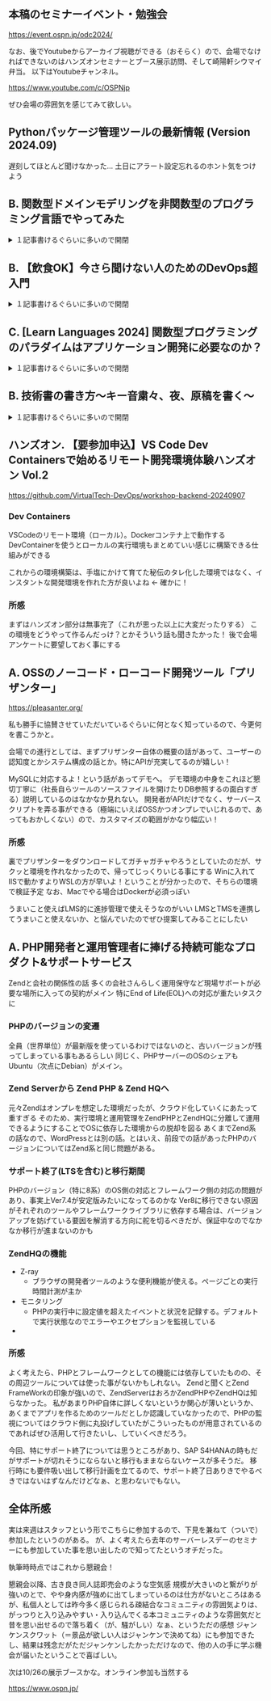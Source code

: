 ## 本稿のセミナーイベント・勉強会
https://event.ospn.jp/odc2024/

なお、後でYoutubeからアーカイブ視聴ができる（おそらく）ので、会場でなければできないのはハンズオンセミナーとブース展示訪問、そして崎陽軒シウマイ弁当。
以下はYoutubeチャンネル。

https://www.youtube.com/c/OSPNjp

ぜひ会場の雰囲気を感じてみて欲しい。

## Pythonパッケージ管理ツールの最新情報 (Version 2024.09)
遅刻してほとんど聞けなかった…
土日にアラート設定忘れるのホント気をつけよう

## B. 関数型ドメインモデリングを非関数型のプログラミング言語でやってみた
<details>
<summary>１記事書けるぐらいに多いので開閉</summary>

後述するフレームワーク

https://www.sekiban.dev/jp

https://zenn.dev/o/jtechjapan_pub

### 書籍：関数型ドメインモデリング
F#の本。DDDでソフトウェアの複雑さに立ち向かおう、という本らしい
2024年に日本語訳版が出版

:::note
ドメイン駆動設計と関数型プログラミングを組み合わせ、ソフトウェアの複雑性に対処する明確かつ簡単な設計を生み出せる
:::

すごそう

#### そもそも。関数型ドメインモデリングを導入すると何が嬉しいのか？
- 手続き的・暗黙的→宣言的・明示的
  - フレームワークの全否定か？
- データの状態（処理の結果）→データの遷移（処理の流れ）

イミュータブルなデータと関数を組み合わせた型でドメインの状態遷移を明示的に表現する（前書き）
とは、

- 型がドキュメントの代わりとなる
- 不正な状態は表現できず、コンパイルエラーになる
- データ構造からビジネスイベントやワークフローに焦点を当てる

のように変わっていく

が、現状はOOPばっかりだよね

### C#と関数型パラダイム
- データをrecord型で定義し、イミュータブルにする
  - データに振る舞いを持たせない
  - データに状態を持たせない
- 関数を静的=staticに定義する
- メソッドチェーンでパイプライン処理を書く
- Unit型を定義し、voidの代わりにメソッドの戻り値として使う
  - デリゲートを全てFunc型に統一できる
- Option型を定義し、Nullableに

### 鉄道思考プログラミング(ROP)
とは？
→エラーハンドリングの手法。プログラムの処理を鉄道のレールに見立てて、処理の流れを線路・エラーを分岐と捉える方法。
正常な処理は一本のレールを進む
分岐したら元のレールに戻さない

#### 関数の戻り値にResult型を用いて表現
エラーはthrowではなくreturnとして扱う考え方
エラー自体をドメインエラーとして扱い、ドメイン駆動設計の他の部分と同じように注意を払う

聞いてもよくわからない。
Result型<値の方, Error>が返ってくるので、エラーハンドリングがしやすい
従来のtry-catchだとエラーになった場所を特定するのが大変なので、この問題点を消している。

GitHub ActionsのようなCIで考えると、前の段階で処理が実施されているよね、っていう確認してるので、この考え方に近いな

if-else書きまくるより、正常系とエラーケースの処理でまとめちゃえばよくない？という考え方によるか
→たとえばPythonでいうところの `with open` みたいなコードだった場合にエラーキャッチをどうやるんだ？というのが気になる

#### C#でやってみた
鉄道ほど大きなものではなく、ベルトコンベア型のライブラリを作成した話
この辺りの考え方はJavaなりPythonなりで実現できそう
Lambda使えば何でもできるな

### コマンドで始まりイベントで終わるワークフローとCQRS・イベントソーシング
- 注文書を受け取った後にユーザーが注文情報を書き込む
- 確定した注文が別のイベントのトリガーとなって発火する
  - 商品発送
  - 請求

これを一つの関数にマッピングしてしまえばよくない？という考え方

- 入力はコマンドに関連するデータ
- 出力はワークフローが生成するイベント

`コマンド` ー `ビジネスワークフロー` ー `イベント`

外の機能とつなげれば良さそう
→CQRS（コマンドクエリ責務分離）をしよう！

クエリとコマンドはドメインモデリングの観点から見るとほとんどの場合違う
イベントソーシング

状態に変化があるたびにその変化を表すイベントが永続化される

#### CQRSを実現するフレームワーク「sekiban」
C#・F#用
コマンドの実行とイベントの生成を行い、これらを永続化（DB）する
自動テストやWebAPIエンドポイントの自動生成に対応する

コード解説を聞いてはいたけど、アーキテクチャ図と結びつかないので分かりにくい印象
いわゆるDOとは何が違うのだろうか？（データの状態を持たせない、という話もあったが、私が理解できてないだけの可能性も）

### ドメインモデリング所感（講師）
ビジネスアプリケーション開発には有用だが、オブジェクト指向から関数型へのパラダイムシフトは必須
特にROPに対応するものは現状F#とsekibanぐらいだろうか。まず考え方自体が受け入れられるか
オブジェクト指向から関数型へのパラダイムシフトの中間点として取り入れてもらうポジションとしては良さそう
（言語不問として、関数型っぽく書くなど）

### 所感
タイトルに釣られて。何の話か全くわかっていない状態から参加。
今までOOPにべったりだし、新卒指導でもOOPばっかり教えている私自身のパラダイムシフトが必要だなー、という印象

海外の最新情報を取り入れて実践した日本語講義のありがたみを感じる

これ学習コスト高くないか？
鉄道思考プログラミング（ROP）という新しいパラダイムを理解する必要があるし、書き方も理解する必要がある
メソッドチェーンでエラーハンドリングできるのがいいよね！っていう部分しか私が理解できなかったので、もっと本質的な課題があるかもしれない。
ただし、ROP自体は面白い考え方というか、初学者にif-elseの分岐について説明しやすいので、今後ROPに繋げるためにもぜひ採用していきたい。

</details>

## B. 【飲食OK】今さら聞けない人のためのDevOps超入門
<details>
<summary>１記事書けるぐらいに多いので開閉</summary>

かんたんDevOpsをやってます

- どんなツールを使うべきか
- 何を行うべきか
- 汎用的なDevOps環境と手順書を提供
- DevOpsに関する改善を行うためのサポート

フルマネージドでDevOpsチームに参画する「おまかせDevOps」もあるよ！

https://thinkit.co.jp/series/10843

### 開発・運用環境の課題
- 開発チームと運用チームは分離されている
  - 開発は変化を求める、攻めの姿勢
  - 運用は安定を求める、守りの姿勢
- 隣のチームの業務内容がわからない
- 良い方法が社内ノウハウとして蓄積できていない

利用者のニーズに応えられず改善・発展しないという問題があるため、変化のリスクを組織改革とツールで低減していく

これをDevOpsで解決していく

- 開発と運用の境目を曖昧にする（密に連携する）
  - 新しい機能をリリースし、受け入れる体制を作ることで変化を受け入れる
- 導入時のオーバーヘッドをなくす
  - 日次・週次定例以外のコミュニケーションの場が必要
  - ユーザのニーズに迅速に応える
    - 特にリリース期間は気にされがち
- システムの価値が高まりビジネスに繋がる

### DevOpsのビジネス的なメリット
- 開発状況の可視化
  - 進捗：チケット駆動
  - 品質：テスト駆動
- 開発手法の標準化
  - 自己流での開発からの脱却
  - 生産性の向上

非技術的な観点からの納得感

### モデル環境
- VSCode
- GitHubへPR・マージをトリガーにテスト
  - GitOps
- JenkinsやCircleCIでビルド(CI/CD)
  - GitHub Actionsも便利
  - 凝ったことをやるならCircleCI
  - IaCにもこだわりたい
    - 本番環境に乗せたら（特にバージョンアップも含むと）遅くなったケース＝データ件数とかもあるし〜
- Slackに通知
- AWSにデプロイ

主に自動化（テスト・インフラ=IaCによる構築）が目的で、CI/CDによる効率化
開発管理ツールとしての運用を想定したい

### 自動化
- 手動では困難なテストを容易にする
- リソースの有効活用
  - 夜間
  - 人的

とはいえ、初期コストは高いし、テストコードも万能ではない
テスト手法もいろいろあり、

- 静的テスト（コード解析）
- 単体テスト・ユニットテスト
- 統合・結合テスト、E2E

テストの自動化（標準化）によるメリットとして、属人性やフットワークが軽くなる

DevSecOpsにも直結していく

### SBOM
- ソフトウェア部品表
- システムを構成するソフトウェアの管理
  - SPDXーISO/IEC 5962:2021
- 脆弱性情報と連携した管理ツールが必要
  - SaaS(yamory)があるよ

### DevOps実践のために
- 手段と目的を履き違えない
- DevOps導入により従来とは違う文化を取り入れるため、抵抗感も出てくる
  - トップダウンでのスピード感のある対応が必要

### 所感
金曜日にリリースするな→バグったら土日がなくなる。つらいね

勉強会に参加しているような人が話す内容と、社内政治や経営がメインの層だと考え方（文化）が違うな、と感じる
人の問題と予算の問題が大きいか

</details>

## C. [Learn Languages 2024] 関数型プログラミングのパラダイムはアプリケーション開発に必要なのか？
<details>
<summary>１記事書けるぐらいに多いので開閉</summary>

### 関数型プログラミングの設計テクニック
関数型ドメインモデリングの本の話

- ドメイン知識のメンタルモデルを共有
  - ドメインモデルには特定技術を持ち込まない
  - ドメインモデルとコードのモデルは一致させる

データはANDとかORで表現する
例：Contact型の構造を意味のある単位でまとめていく

- 不正な状態は表現できないようにする
  - 正しい状態・不正な状態はビジネスルールで決定
  - メールアドレスを入力するか、ID名を入力するか。それ以外は全部不正

- メールアドレスの検証状態をステートマシンとして扱う
- 状態ごとに型を宣言

（早すぎてもうついていけない）

依存関係を後工程の関数で受け取れるように設計すると、依存関係にある関数に強い結合関係が生まれないか？
なんで関数に分けたんだっけ？が分かりにくい…

注釈
ROPを考えると、処理の分岐が発生するタイミング＝if文を書く場所でいったんreturnを返すような制御だろうか

### 関数型スタイルを取り入れたアプリケーション開発の例
自社SaaSを作った話。書籍通りにやってない←読んでないけど、前の講義で何となく疑問があったので違和感がない…
C#ではなく、TypeScriptでやった話

ドメインオブジェクトは型インターフェースで定義する
失敗の分岐はResultで表現する
オブジェクトの変更は「関数適用による状態遷移」として実装する
受け取ったデータ型に対してパラメータを追加して、元のデータ自体を返す

(Contents) => {Contents.result = true}

I/O→純粋関数(Modelを引数にとる)→I/Oという構成（オニオンアーキテクチャとも）

#### やりたいこと
- 型を有効に活用したい
  - 静的検査に寄せたい
  - ドメイン層において「不必要な状態存在」を減らすと堅牢になる
- エラーハンドリングを型で扱い制御できる

### トークセッション
（話が早くて、分かっている人の会話のようでした）
まとめるのが難しいため、省略

TypeScriptだとResult型の制御が大変

### 所感
ストーリーが全くわからないので入ってこない
話も早いし、困った。ついさっきの講座でこの辺りの話を聞いていなければ本当に何もわからなかった

話を聞いていて気付いたが、全ての関数＝ビジネスロジックという考え方なので、前段の処理に依存していて問題はないのか

</details>

## B. 技術書の書き方～キー音粛々、夜、原稿を書く～
<details>
<summary>１記事書けるぐらいに多いので開閉</summary>

SNSに流して！という要望があったので頑張ります
事前に資料の取り扱いやConfidential的な事を伝えてくれると安心感があって良い！

### 執筆とは？
:::note warn
クリエイティブではない一方で、クリエイティブな活動である
:::

- 構成: Construct
  - 本の構成を考える。目次とか。
  - レベル感は人により。章（チャプター）立て、節（セクション）と項（小見出し）
  - スタート（Docker何もわからん）とゴール（K8sもざっくり分かる）
- 書く
  - ノートの使い方
  - wordの使い方
- 校正: Proofreading
  - 本を整える作業

#### 各章から各節を考える
構造を考える
↑

- 樹形図
  - なんちゃってタイムライン風
- カード
  - メモを書いてマスキングテープや付箋にする
  - 後で並び替えやすいように切った貼ったできるようにしている
- ノート
- word

↓
書く内容

のようにツールを使い分けている

:::note
- 構成を考える時間と執筆をする時間を分けるのがスピードアップのコツ
- （本の読者）ペルソナを作っておく。技術書は「知らない事を勉強する時のツール」として使用されるため
:::

### 書く技術
- Wordならでは、文字の装飾をしよう
  - markdownでも書けるけど、装飾は弱い
- 音声入力が一番早い。文字変換が要らない。フリック入力もだるい
  - 長文で話すことと、句読点をつけさせることが重要
  - 固有名詞はなかなか変換してくれないので、後から一括置換する
- 書きたいところから書く
  - 第一章は一番最後に書く。網羅性が必要だから
  - インストールが一番書きやすい、考察の余地がない
- モチベーションコントロール
  - 端から作るとゴールが遠いのでしんどい
  - マイルストーンを作って埋めるやり方もあり  

### 校正
原稿にイラストをつける作業
商業誌だとDTPという専門の作業者もいるぐらい。
初校〜再校、色校まで

紙に印刷した後に校正記号を使い分ける。フリクションおすすめ（専用の消しゴム）もあるし、アイロンで消す方法も
（紙で見るとミスに気づきやすい）
ハンコを使う方法もある

### スピードダウンの要因を取り除く
- 調査：例として「インターネット」
  - JISやらISO, IPAが定義しているとはいえ、説明としては不十分
  - 「A is B」のように説明できるか？
  - イラストにするにしても、細かい調査が必要。公式ドキュメントは全部書いてあるか？というと「欲しい情報がない」ことも多い
- 先読み
  - 自身の原稿が古臭いと不安＝本質を掴んでいない状態、になる
  - 時代を読まなければ古い本になってしまう

が、ここまでやる必要があるかどうか、は人によるか

:::note warn
クリエイティブではない一方で、クリエイティブな活動である
:::

### 所感
武器（なんだろう？）を振るとスライドが捲られるのおもしろい！
めっちゃ本書いてる人だった！それも気楽にやってるよ！と。
が、楽なだけではないという話があった。これが聞きたかった！

書く内容を決める。これが一番時間がかかりそうだ
→よく考えたら、私もこのメソッドを無意識で使っている（ような気がする）
勉強会などに参加したら即時に記事を上げる、という活動をしている

</details>


## ハンズオン. 【要参加申込】VS Code Dev Containersで始めるリモート開発環境体験ハンズオン Vol.2
https://github.com/VirtualTech-DevOps/workshop-backend-20240907

### Dev Containers
VSCodeのリモート環境（ローカル）。Dockerコンテナ上で動作する
DevContainerを使うとローカルの実行環境もまとめていい感じに構築できる仕組みができる

これからの環境構築は、手塩にかけて育てた秘伝のタレ化した環境ではなく、インスタントな開発環境を作れた方が良いよね ← 確かに！

### 所感
まずはハンズオン部分は無事完了（これが思った以上に大変だったりする）
この環境をどうやって作るんだっけ？とかそういう話も聞きたかった！
後で会場アンケートに要望しておく事にする

## A. OSSのノーコード・ローコード開発ツール「プリザンター」
https://pleasanter.org/

私も勝手に協賛させていただいているぐらいに何となく知っているので、今更何を書こうかと。

会場での進行としては、まずプリザンター自体の概要の話があって、ユーザーの認知度とかシステム構成の話とか。特にAPIが充実してるのが嬉しい！

MySQLに対応するよ！という話があってデモへ。
デモ環境の中身をこれほど懇切丁寧に（社長自らツールのソースファイルを開けたりDB参照するの面白すぎる）説明しているのはなかなか見れない。
開発者がAPIだけでなく、サーバースクリプトを弄る事ができる（極端にいえばOSSかつオンプレでいじれるので、あってもおかしくない）ので、カスタマイズの範囲がかなり幅広い！

### 所感
裏でプリザンターをダウンロードしてガチャガチャやろうとしていたのだが、サクッと環境を作れなかったので、帰ってじっくりいじる事にする
Winに入れてIISで動かすよりWSLの方が早いよ！ということが分かったので、そちらの環境で検証予定
なお、Macでやる場合はDockerが必須っぽい

うまいこと使えばLMS的に進捗管理で使えそうなのがいい
LMSとTMSを連携してうまいこと使えないか、と悩んでいたのでぜひ提案してみることにしたい


## A. PHP開発者と運用管理者に捧げる持続可能なプロダクト&サポートサービス
Zendと会社の関係性の話
多くの会社さんらしく運用保守など現場サポートが必要な場所に入っての契約がメイン
特にEnd of Life(EOL)への対応が重たいタスクに

### PHPのバージョンの変遷
全員（世界単位）が最新版を使っているわけではないのと、古いバージョンが残ってしまっている事もあるらしい
同じく、PHPサーバーのOSのシェアもUbuntu（次点にDebian）がメイン。

### Zend Serverから Zend PHP & Zend HQへ
元々Zendはオンプレを想定した環境だったが、クラウド化していくにあたって重すぎる
そのため、実行環境と運用管理をZendPHPとZendHQに分離して運用できるようにすることでOSに依存した環境からの脱却を図る
あくまでZend系の話なので、WordPressとは別の話。とはいえ、前段での話があったPHPのバージョンについてはZend系と同じ問題がある。

### サポート終了(LTSを含む)と移行期間
PHPのバージョン（特に8系）のOS側の対応とフレームワーク側の対応の問題があり、事実上Ver7.4が安定版みたいになってるのかな
Ver8に移行できない原因がそれぞれのツールやフレームワークライブラリに依存する場合は、バージョンアップを妨げている要因を解消する方向に舵を切るべきだが、保証中なのでなかなか移行が進まないのかも

### ZendHQの機能
- Z-ray
  - ブラウザの開発者ツールのような便利機能が使える。ページごとの実行時間計測が主か
- モニタリング
  - PHPの実行中に設定値を超えたイベントと状況を記録する。デフォルトで実行状態なのでエラーやエクセプションを監視している
- 

### 所感
よく考えたら、PHPとフレームワークとしての機能には依存していたものの、その周辺ツールについては使った事がないかもしれない。
Zendと聞くとZend FrameWorkの印象が強いので、ZendServerはおろかZendPHPやZendHQは知らなかった。
私があまりPHP自体に詳しくないというか関心が薄いというか、あくまでアプリを作るためのツールだとしか認識していなかったので、PHPの監視についてはクラウド側に丸投げしていたがこういったものが用意されているのであればぜひ活用して行きたいし、していくべきだろう。

今回、特にサポート終了については思うところがあり、SAP S4HANAの時もだがサポートが切れそうにならないと移行もままならないケースが多そうだ。
移行時にも要件吸い出して移行計画を立てるので、サポート終了日ありきでやるべきではないはずなんだけどなぁ、と思わないでもない。

## 全体所感
実は来週はスタッフという形でこちらに参加するので、下見を兼ねて（ついで）参加したというのがある。
が、よく考えたら去年のサーバーレスデーのセミナーにも参加していた事を思い出したので知ってたというオチだった。

執筆時時点ではこれから懇親会！

懇親会以降、古き良き同人誌即売会のような空気感
規模が大きいのと繋がりが強いのとで、やや身内感が強めに出てしまっているのは仕方がないところはあるが、私個人としては昨今多く感じられる疎結合なコミュニティの雰囲気よりは、がっつりと入り込みやすい・入り込んでくる本コミュニティのような雰囲気だと昔を思い出せるので落ち着く（が、騒がしい）なぁ、というただの感想
ジャンケンスクワット（＝景品が欲しい人はジャンケンで決めてね）にも参加できたし、結果は残念だがただジャンケンしたかっただけなので、他の人の手に学ぶ機会が届いたということで喜ばしい。

次は10/26の展示ブースかな。オンライン参加も当然する

https://www.ospn.jp/



